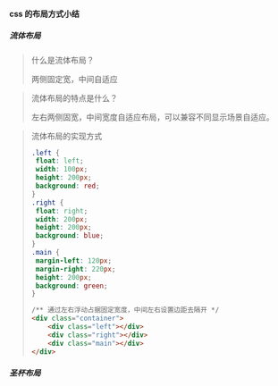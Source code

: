 #### css 的布局方式小结



##### 流体布局



> 什么是流体布局？
>
>  两侧固定宽，中间自适应



> 流体布局的特点是什么？
>
> 左右两侧固宽，中间宽度自适应布局，可以兼容不同显示场景自适应。



> 流体布局的实现方式
>
> ```css
> .left {
>  float: left;
>  width: 100px;
>  height: 200px;
>  background: red;
> }
> .right {
>  float: right;
>  width: 200px;
>  height: 200px;
>  background: blue;
> }
> .main {
>  margin-left: 120px;
>  margin-right: 220px;
>  height: 200px;
>  background: green;
> }
> ```
> ```html
> /** 通过左右浮动占据固定宽度，中间左右设置边距去隔开 */
> <div class="container">
>     <div class="left"></div>
>     <div class="right"></div>
>     <div class="main"></div>
> </div>
> ```



##### 圣杯布局


